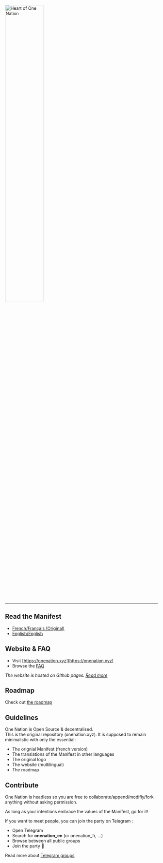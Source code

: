 <img src="hhttps://raw.githubusercontent.com/onenationxyz/onenation/blob/dev/website/src/assets/art/manifest_A4/en/en_manifest_onenation.jpg" alt="Heart of One Nation" width="50%" align="center">

----

## Read the Manifest

- [French/Français (Original)](./manifest/fr_manifeste.md)
- [English/English](./manifest/en_manifest.md)

## Website & FAQ

- Visit [https://onenation.xyz](https://onenation.xyz)
- Browse the [FAQ](https://onenation.xyz/en/#faq)

_The website is hosted on Github pages. [Read more](./website/README.md)_

## Roadmap

Check out [the roadmap](ROADMAP.md)

## Guidelines

One Nation is Open Source & decentralised.  
This is the original repository (onenation.xyz). It is supposed to remain minimalistic with only the essential: 
- The orignial Manifest (french version)
- The translations of the Manifest in other languages
- The original logo
- The website (multilingual)
- The roadmap

## Contribute

One Nation is headless so you are free to collaborate/append/modifiy/fork anything without asking permission.

As long as your intentions embrace the values of the Manifest, go for it! 

If you want to meet people, you can join the party on Telegram : 
- Open Telegram 
- Search for **onenation_en** (or onenation_fr, ...)
- Browse between all public groups
- Join the party 🥳

Read more about [Telegram groups](https://onenation.xyz/en/#faq-contribute)